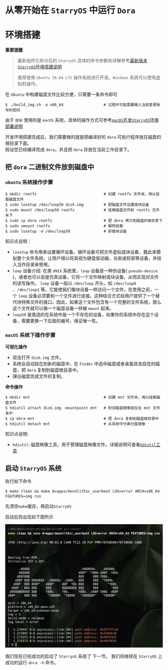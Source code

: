 # 从零开始在 `StarryOS` 中运行 `Dora`
# 环境搭建

**重要提醒**

> 最新组件化拆分后的 `StarryOS` 具体的命令参数和详解参考[最新版本`StarryOS`环境搭建说明](../../os/new-starry-os.md)
> 
> 推荐使用 `Ubuntu 20.04 LTS` 操作系统进行开发。`Windows` 系统可以使用虚拟机操作。

在 `Ubuntu` 中构建磁盘文件比较方便，只需要一条命令即可

```shell
$ ./build_img.sh -a x86_64                  # 过程中可能需要输入当前登录账号的密码
```

由于 `技安` 使用的是 `macOS` 系统，具体的操作方式可参考[`macOS`开发`StarryOS`环境部署说明](../../os/starryos-macos.md)

开发环境搭建完成后，我们需要做的就是把编译好的 `dora` 可执行程序放在磁盘的根目录下面。    
假设您已经编译完成 `dora`，并且把 `dora` 存放在当前工作目录下。

## 把 `dora` 二进制文件放到磁盘中

### `ubuntu` 系统操作步骤

```shell
$ mkdir rootfs                              # 创建 rootfs 文件夹，用以挂载磁盘文件
$ sudo losetup /dev/loop50 disk.img         # 把磁盘文件设置成块设备
$ sudo mount /dev/loop50 rootfs             # 挂载磁盘文件到 rootfs 文件夹下
$ sudo cp dora rootfs                       # 把 dora 拷贝到磁盘的根目录下
$ sudo umount rootfs                        # 解除挂载
$ sudo losetup -d /dev/loop50               # 卸载块设备
```

知识点说明：

* `losetup` 命令用来设置循环设备。循环设备可把文件虚拟成块设备，籍此来模拟整个文件系统，让用户得以将其视为硬盘驱动器，光驱或软驱等设备，并挂入当作目录来使用。
* `loop` 设备介绍: 在类 `UNIX` 系统里，`loop` 设备是一种伪设备( `pseudo-device` )，或者也可以说是仿真设备，它将一个文件映射成块设备，从而实现对文件的读写操作。 `loop` 设备一般以 `/dev/loop` 开头，如 `/dev/loop0` 、`/dev/loop1` 等。它能使我们像块设备一样访问一个文件。在使用之前，一个 `loop` 设备必须要和一个文件进行连接。这种结合方式给用户提供了一个替代块特殊文件的接口。因此，如果这个文件包含有一个完整的文件系统，那么这个文件就可以像一个磁盘设备一样被 `mount` 起来。
* `loop50` 是我选的在系统中是一个不存在的设备，如果你的系统中存在这个设备，需要更换一下后面的编号，保证唯一性。

### `macOS` 系统下操作步骤

**可视化操作**

* 双击打开 `disk.img` 文件。
* 系统会自动挂在到新的磁盘中，在 `Finder` 中选中磁盘或者桌面双击挂在的磁盘，把 `dora` 复制到磁盘根目录中。
* 弹出磁盘完成文件的复制。

**命令操作**

```shell
$ mkdir mnt                                 # 创建 mnt 文件夹，用以挂载磁盘文件
$ hdiutil attach disk.img -mountpoint mnt   # 附加磁盘镜像挂在在 mnt 文件夹中
$ cp dora mnt                               # 把 dora 复制到磁盘根目录中
$ hdiutil detach mnt                        # 从系统中分离分盘镜像
```

知识点说明:

* `hdiutil`: 磁盘映像工具，用于管理磁盘映像文件。详细说明可查看[`hdiutil`工具](../../other/hdiutil.md)

## 启动 `StarryOS` 系统

执行如下命令
```shell
$ make clean && make A=apps/monolithic_userboot LOG=error ARCH=x86_64 FEATURES=img run
```

先清空`make`缓存，再启动`StarryOS`

启动后将出现如下图所示

![starryos01.png](../../img/starryos01.png)

我们现在已经成功的启动了 `StarryoS` 系统了 下一节。 我们将继续在 `StarryOS` 上成功的运行 `dora -h` 命令。